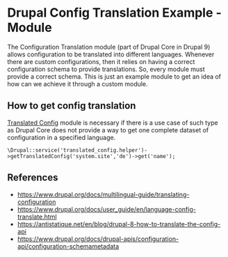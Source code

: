 # Drupal Config Translation Example - Module
The Configuration Translation module (part of Drupal Core in Drupal 9) allows configuration to be translated into different languages. Whenever there are custom configurations, then it relies on having a correct configuration schema to provide translations. So, every module must provide a correct schema. This is just an example module to get an idea of how can we achieve it through a custom module.

## How to get config translation
[Translated Config](https://www.drupal.org/project/translated_config) module is necessary if there is a use case of such type as Drupal Core does not provide a way to get one complete dataset of configuration in a specified language.

```
\Drupal::service('translated_config.helper')->getTranslatedConfig('system.site','de')->get('name');
```

## References
* https://www.drupal.org/docs/multilingual-guide/translating-configuration
* https://www.drupal.org/docs/user_guide/en/language-config-translate.html
* https://antistatique.net/en/blog/drupal-8-how-to-translate-the-config-api
* https://www.drupal.org/docs/drupal-apis/configuration-api/configuration-schemametadata
